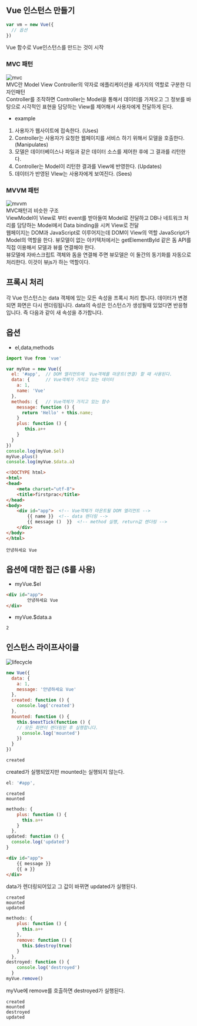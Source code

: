 ## Vue 인스턴스 만들기
```js
var vm = new Vue({
  // 옵션
})
```
Vue 함수로 Vue인스턴스를 만드는 것이 시작
### MVC 패턴
![mvc](https://s3.ap-northeast-2.amazonaws.com/opentutorials-user-file/module/327/1262.png) <br>
MVC란 Model View Controller의 약자로 에플리케이션을 세가지의 역할로 구분한 디자인패턴<br>
Controller를 조작하면 Controller는 Model을 통해서 데이터를 가져오고 그 정보를 바탕으로 시각적인 표현을 담당하는 View를 제어해서 사용자에게 전달하게 된다. 
- example
1. 사용자가 웹사이트에 접속한다. (Uses)
2. Controller는 사용자가 요청한 웹페이지를 서비스 하기 위해서 모델을 호출한다. (Manipulates)
3. 모델은 데이터베이스나 파일과 같은 데이터 소스를 제어한 후에 그 결과를 리턴한다.
4. Controller는 Model이 리턴한 결과를 View에 반영한다. (Updates)
5. 데이터가 반영된 VIew는 사용자에게 보여진다. (Sees)
### MVVM 패턴
![mvvm](https://joshua1988.github.io/images/posts/web/vuejs/view-model.png) <br>
MVC패턴괴 비슷한 구조 <br>
ViewModel이 View로 부터 event를 받아들여 Model로 전달하고 DB나 네트워크 처리를 담당하는 Model에서 Data binding을 시켜 View로 전달<br>
웹페이지는 DOM과 JavaScript로 이루어지는데 DOM이 View의 역할 JavaScript가 Model의 역할을 한다. 뷰모델이 없는 아키텍처에서는 getElementById 같은 돔 API를 직접 이용해서 모델과 뷰를 연결해야 한다.<br>
뷰모델에 자바스크립트 객체와 돔을 연결해 주면 뷰모델은 이 둘간의 동기화를 자동으로 처리한다. 이것이 뷰js가 하는 역할이다.

## 프록시 처리
각 Vue 인스턴스는 data 객체에 있는 모든 속성을 프록시 처리 합니다.
데이터가 변경되면 화면은 다시 렌더링됩니다. data의 속성은 인스턴스가 생성될때 있었다면 반응형입니다. 즉 다음과 같이 새 속성을 추가합니다.

## 옵션
- el,data,methods<br>
```js
import Vue from 'vue'

var myVue = new Vue({
  el: '#app',  // DOM 엘리먼트에  Vue객체를 마운트(연결) 할 때 사용된다.
  data: {      // Vue객체가 가지고 있는 데이터
    a: 1,
    name: 'Vue'
  },
  methods: {   // Vue객체가 가지고 있는 함수
    message: function () {
      return 'Hello' + this.name;
    }
    plus: function () {
       this.a++
    }
  }
})
console.log(myVue.$el)
myVue.plus()
console.log(myVue.$data.a)
```
```html
<!DOCTYPE html>
<html>
<head>
    <meta charset="utf-8">
    <title>firstprac</title>
</head>
<body>
    <div id="app">  <!-- Vue객체가 마운트될 DOM 엘리먼트 -->
        {{ name }}  <!-- data 렌더링 -->
        {{ message ()  }}  <!-- method 실행, return값 렌더링 -->
    </div>
</body>
</html>
```
```output
안녕하세요 Vue
```
## 옵션에 대한 접근 ($를 사용)
- myVue.$el<br>
```html
<div id="app">
        안녕하세요 Vue
</div>
```
- myVue.$data.a<br>
```
2
```
## 인스턴스 라이프사이클
![lifecycle](https://kr.vuejs.org/images/lifecycle.png)
```js
new Vue({
  data: {
    a: 1,
    message: '안녕하세요 Vue'
  },
  created: function () {
    console.log('created')
  },
  mounted: function () {
    this.$nextTick(function () {
    // 모든 화면이 렌더링된 후 실행합니다.
      console.log('mounted')
    })
  }
})
```
```output
created
```
created가 실행되었지만 mounted는 실행되지 않는다.
```js
el: '#app',
```
```
created
mounted
```
```js
methods: {
    plus: function () {
      this.a++
    }
  },
updated: function () {
  console.log('updated')
}
```
```html
<div id="app">
    {{ message }}
    {{ a }}
</div>
```
data가 렌더링되어있고 그 값이 바뀌면 updated가 실행된다.
```
created
mounted
updated
```
```js
methods: {
    plus: function () {
      this.a++
    },
    remove: function () {
      this.$destroy(true)
    }
  },
destroyed: function () {
    console.log('destroyed')
  }
myVue.remove()
```
myVue에 remove를 호출하면 destroyed가 실행된다.
```
created
mounted
destroyed
updated
```

